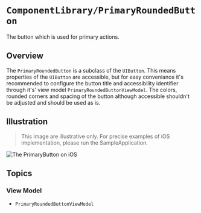 # ``ComponentLibrary/PrimaryRoundedButton``

The button which is used for primary actions.

## Overview

The `PrimaryRoundedButton` is a subclass of the `UIButton`. This means properties of the `UIButton` are accessible, but for easy conveniance it's recommended to configure the button title and accessibility identifier through it's' view model `PrimaryRoundedButtonViewModel`. The colors, rounded corners and spacing of the button although accessible shouldn't be adjusted and should be used as is.

## Illustration

> This image are illustrative only. For precise examples of iOS implementation, please run the SampleApplication.

![The PrimaryButton on iOS](PrimaryButton)

## Topics

### View Model

- ``PrimaryRoundedButtonViewModel``
